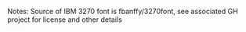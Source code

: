 Notes:
Source of IBM 3270 font is fbanffy/3270font, see associated GH project for license and other details
